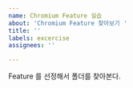 ```yaml
---
name: Chromium Feature 실습
about: 'Chromium Feature 찾아보기 '
title: ''
labels: excercise
assignees: ''

---
```


Feature 를 선정해서 폴더를 찾아본다.
